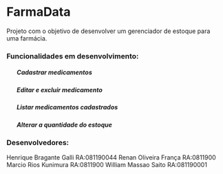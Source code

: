 <h1>FarmaData</h1>
Projeto com o objetivo de desenvolver um gerenciador de estoque para uma farmácia.
<h3>Funcionalidades em desenvolvimento:</h3> 
<ol>
  <h5>Cadastrar medicamentos</h5>
  <h5>Editar e excluir medicamento</h5>
  <h5>Listar medicamentos cadastrados</h5>
  <h5>Alterar a quantidade do estoque</h5>
</ol>

<h3>Desenvolvedores:</h3>
Henrique Bragante Galli RA:081190044
Renan Oliveira França RA:0811900
Marcio Rios Kunimura RA:0811900
William Massao Saito RA:081190001
